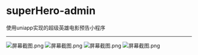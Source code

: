 # superHero-admin
使用uniapp实现的超级英雄电影预告小程序
***
![](https://images.gitee.com/uploads/images/2020/0608/153031_a0536312_5051762.png "屏幕截图.png")
![](https://images.gitee.com/uploads/images/2020/0608/153122_4f0863f6_5051762.png "屏幕截图.png")
![](https://images.gitee.com/uploads/images/2020/0608/153149_7890c5ef_5051762.png "屏幕截图.png")
![](https://images.gitee.com/uploads/images/2020/0608/153314_97acbca3_5051762.png "屏幕截图.png")
